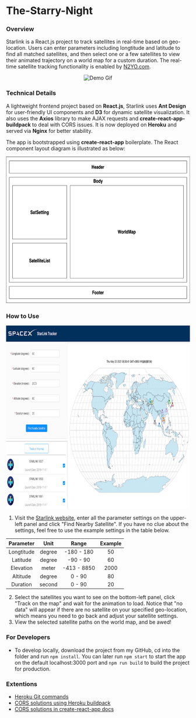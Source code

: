 # The-Starry-Night

### Overview

Starlink is a React.js project to track satellites in real-time based on geo-location. Users can enter parameters including longtitude and latitude to find all matched satellites, and then select one or a few satellites to view their animated trajectory on a world map for a custom duration. The real-time satellite tracking functionality is enabled by [N2YO.com](https://www.n2yo.com/).

<p align="center"><img src="TheStarryNight/pictures/starlink-demo.gif" alt="Demo Gif" width="850" height="600"></p>

### Technical Details

A lightweight frontend project based on **React.js**, Starlink uses **Ant Design** for user-friendly UI components and **D3** for dynamic satellite visualization. It also uses the **Axios** library to make AJAX requests and **create-react-app-buildpack** to deal with CORS issues. It is now deployed on **Heroku** and served via **Nginx** for better stability.

The app is bootstrapped using **create-react-app** boilerplate. The React component layout diagram is illustrated as below:
<p align="center"><img src="TheStarryNight/pictures/component-diagram.png" alt="Diagram" width="650" height="400"></p>

### How to Use

<p align="center"><img src="TheStarryNight/pictures/recommended-settings.png" alt="Settings" width="850" height="500"></p>

1. Visit the [Starlink website](https://starlink521.herokuapp.com/), enter all the parameter settings on the upper-left panel and click "Find Nearby Satellite". If you have no clue about the settings, feel free to use the example settings in the table below.

| Parameter | Unit | Range | Example |
| :----: | :----: | :----: | :----: |
| Longtitude | degree | -180 - 180 | 50 |
| Latitude | degree | -90 - 90 | 60 |
| Elevation | meter | -413 - 8850 | 2000 |
| Altitude | degree | 0 - 90 | 80 |
| Duration | second | 0 - 90 | 20 |

2. Select the satellites you want to see on the bottom-left panel, click "Track on the map" and wait for the animation to load. Notice that "no data" will appear if there are no satellite on your specified geo-location, which means you need to go back and adjust your satellite settings.
3. View the selected satellite paths on the world map, and be awed!

### For Developers

* To develop locally, download the project from my GitHub, cd into the folder and run `npm install`. You can later run `npm start` to start the app on the default localhost:3000 port and  `npm run build` to build the project for production.

### Extentions

* [Heroku Git commands](https://devcenter.heroku.com/articles/git)
* [CORS solutions using Heroku buildpack](https://github.com/mars/create-react-app-buildpack)
* [CORS solutions in create-react-app docs](https://create-react-app.dev/docs/proxying-api-requests-in-development/#invalid-host-header-errors-after-configuring-proxy)
